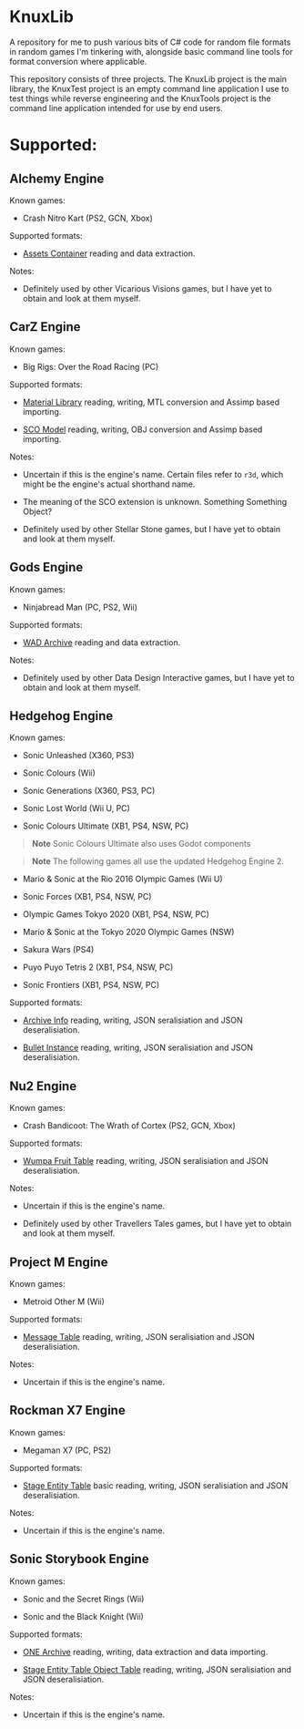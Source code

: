 # KnuxLib

A repository for me to push various bits of C# code for random file formats in random games I'm tinkering with, alongside basic command line tools for format conversion where applicable.

This repository consists of three projects. The KnuxLib project is the main library, the KnuxTest project is an empty command line application I use to test things while reverse engineering and the KnuxTools project is the command line application intended for use by end users.

# Supported:

## Alchemy Engine

Known games:

- Crash Nitro Kart (PS2, GCN, Xbox)

Supported formats:

- [Assets Container](KnuxLib/Engines/Alchemy/AssetsContainer.cs) reading and data extraction.

Notes:

- Definitely used by other Vicarious Visions games, but I have yet to obtain and look at them myself.

## CarZ Engine

Known games:

- Big Rigs: Over the Road Racing (PC)

Supported formats:

- [Material Library](KnuxLib/Engines/CarZ/MaterialLibrary.cs) reading, writing, MTL conversion and Assimp based importing.

- [SCO Model](KnuxLib/Engines/CarZ/SCO.cs) reading, writing, OBJ conversion and Assimp based importing.

Notes:

- Uncertain if this is the engine's name. Certain files refer to `r3d`, which might be the engine's actual shorthand name.

- The meaning of the SCO extension is unknown. Something Something Object?

- Definitely used by other Stellar Stone games, but I have yet to obtain and look at them myself.

## Gods Engine

Known games:

- Ninjabread Man (PC, PS2, Wii)

Supported formats:

- [WAD Archive](KnuxLib/Engines/Gods/WAD.cs) reading and data extraction.

Notes:

- Definitely used by other Data Design Interactive games, but I have yet to obtain and look at them myself.

## Hedgehog Engine

Known games:

- Sonic Unleashed (X360, PS3)

- Sonic Colours (Wii)

- Sonic Generations (X360, PS3, PC)

- Sonic Lost World (Wii U, PC)

- Sonic Colours Ultimate (XB1, PS4, NSW, PC)

> **Note**
> Sonic Colours Ultimate also uses Godot components

> **Note**
> The following games all use the updated Hedgehog Engine 2.

- Mario & Sonic at the Rio 2016 Olympic Games (Wii U)

- Sonic Forces (XB1, PS4, NSW, PC)

- Olympic Games Tokyo 2020 (XB1, PS4, NSW, PC)

- Mario & Sonic at the Tokyo 2020 Olympic Games (NSW)

- Sakura Wars (PS4)

- Puyo Puyo Tetris 2 (XB1, PS4, NSW, PC)

- Sonic Frontiers (XB1, PS4, NSW, PC)

Supported formats:

- [Archive Info](KnuxLib/Engines/Hedgehog/ArchiveInfo.cs) reading, writing, JSON seralisiation and JSON deseralisiation.

- [Bullet Instance](KnuxLib/Engines/Hedgehog/BulletInstance.cs) reading, writing, JSON seralisiation and JSON deseralisiation.

## Nu2 Engine

Known games:

- Crash Bandicoot: The Wrath of Cortex (PS2, GCN, Xbox)

Supported formats:

- [Wumpa Fruit Table](KnuxLib/Engines/Nu2/WumpaTable.cs) reading, writing, JSON seralisiation and JSON deseralisiation.

Notes:

- Uncertain if this is the engine's name.

- Definitely used by other Travellers Tales games, but I have yet to obtain and look at them myself.

## Project M Engine

Known games:

- Metroid Other M (Wii)

Supported formats:

- [Message Table](KnuxLib/Engines/ProjectM/MessageTable.cs) reading, writing, JSON seralisiation and JSON deseralisiation.

Notes:

- Uncertain if this is the engine's name.

## Rockman X7 Engine

Known games:

- Megaman X7 (PC, PS2)

Supported formats:

- [Stage Entity Table](KnuxLib/Engines/RockmanX7/StageEntityTable.cs) basic reading, writing, JSON seralisiation and JSON deseralisiation.

Notes:

- Uncertain if this is the engine's name.

## Sonic Storybook Engine

Known games:

- Sonic and the Secret Rings (Wii)

- Sonic and the Black Knight (Wii)

Supported formats:

- [ONE Archive](KnuxLib/Engines/Storybook/ONE.cs) reading, writing, data extraction and data importing.

- [Stage Entity Table Object Table](KnuxLib/Engines/Storybook/StageEntityTableItems.cs) reading, writing, JSON seralisiation and JSON deseralisiation.

Notes:

- Uncertain if this is the engine's name.